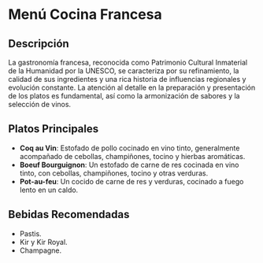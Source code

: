 # Menú Cocina Francesa

## Descripción
La gastronomía francesa, reconocida como Patrimonio Cultural Inmaterial de la Humanidad por la UNESCO, se caracteriza por su refinamiento, la calidad de sus ingredientes y una rica historia de influencias regionales y evolución constante. La atención al detalle en la preparación y presentación de los platos es fundamental, así como la armonización de sabores y la selección de vinos. 

## Platos Principales
- **Coq au Vin**: Estofado de pollo cocinado en vino tinto, generalmente acompañado de cebollas, champiñones, tocino y hierbas aromáticas. 
- **Boeuf Bourguignon**: Un estofado de carne de res cocinada en vino tinto, con cebollas, champiñones, tocino y otras verduras. 
- **Pot-au-feu**: Un cocido de carne de res y verduras, cocinado a fuego lento en un caldo. 

## Bebidas Recomendadas
- Pastis.
- Kir y Kir Royal.
- Champagne.